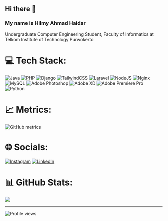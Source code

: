 ## Hi there 👋
### My name is __Hilmy Ahmad Haidar__

Undergraduate Computer Engineering Student, Faculty of Informatics at Telkom Institute of Technology Purwokerto


# 💻 Tech Stack:
![Java](https://img.shields.io/badge/java-%23ED8B00.svg?style=flat&logo=java&logoColor=white) ![PHP](https://img.shields.io/badge/php-%23777BB4.svg?style=flat&logo=php&logoColor=white) ![Django](https://img.shields.io/badge/django-%23092E20.svg?style=flat&logo=django&logoColor=white) ![TailwindCSS](https://img.shields.io/badge/tailwindcss-%2338B2AC.svg?style=flat&logo=tailwind-css&logoColor=white) ![Laravel](https://img.shields.io/badge/laravel-%23FF2D20.svg?style=flat&logo=laravel&logoColor=white) ![NodeJS](https://img.shields.io/badge/node.js-6DA55F?style=flat&logo=node.js&logoColor=white) ![Nginx](https://img.shields.io/badge/nginx-%23009639.svg?style=flat&logo=nginx&logoColor=white) ![MySQL](https://img.shields.io/badge/mysql-%2300f.svg?style=flat&logo=mysql&logoColor=white) ![Adobe Photoshop](https://img.shields.io/badge/adobephotoshop-%2331A8FF.svg?style=flat&logo=adobephotoshop&logoColor=white) ![Adobe XD](https://img.shields.io/badge/Adobe%20XD-470137?style=flat&logo=Adobe%20XD&logoColor=#FF61F6) ![Adobe Premiere Pro](https://img.shields.io/badge/Adobe%20Premiere%20Pro-9999FF.svg?style=flat&logo=Adobe%20Premiere%20Pro&logoColor=white) ![Python](https://img.shields.io/badge/python-3670A0?style=flat&logo=python&logoColor=ffdd54)

# 📈 Metrics:
<!-- ![GitHub stats](https://github-readme-stats.vercel.app/api?username=hilmyha&show_icons=true) -->
![GitHub metrics](https://metrics.lecoq.io/hilmyha)  

# 🌐 Socials:
[![Instagram](https://img.shields.io/badge/Instagram-%23E4405F.svg?logo=Instagram&logoColor=white)](https://instagram.com/hilmy.ha) [![LinkedIn](https://img.shields.io/badge/LinkedIn-%230077B5.svg?logo=linkedin&logoColor=white)](https://linkedin.com/in/hilmy-ahmad-haidar-a3b8b020b) 

# 📊 GitHub Stats:
<!-- ![](https://github-readme-stats.vercel.app/api?username=hilmyha&theme=dark&hide_border=true&include_all_commits=false&count_private=false)<br/> -->
<!-- ![](https://github-readme-streak-stats.herokuapp.com/?user=hilmyha&theme=dark&hide_border=true)<br/> -->
![](https://github-readme-stats.vercel.app/api/top-langs/?username=hilmyha&theme=dark&hide_border=true&include_all_commits=false&count_private=false&layout=compact)

---
![Profile views](https://gpvc.arturio.dev/hilmyha)
<!-- Proudly created with GPRM ( https://gprm.itsvg.in ) -->